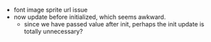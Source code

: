 - font image sprite url issue
 - now update before initialized, which seems awkward. 
   - since we have passed value after init, perhaps the init update is totally unnecessary?
